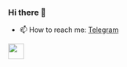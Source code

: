 ### Hi there 👋

- 📫 How to reach me: [Telegram](https://t.me/Halp3ars)
<img height="32" width="32" src="https://cdn.jsdelivr.net/npm/simple-icons@v6/icons/telegram.svg" />
<!--
**halp3ars/halp3ars** is a ✨ _special_ ✨ repository because its `README.md` (this file) appears on your GitHub profile.

Here are some ideas to get you started:
  
- 🔭 I’m currently working on ... Bots
- 🌱 I’m currently learning ... C# 
- 👯 I’m looking to collaborate on ...  
- 🤔 I’m looking for help with ... C#
- 💬 Ask me about ... An

- 😄 Pronouns: ...
- ⚡ Fun fact: ...
-->
